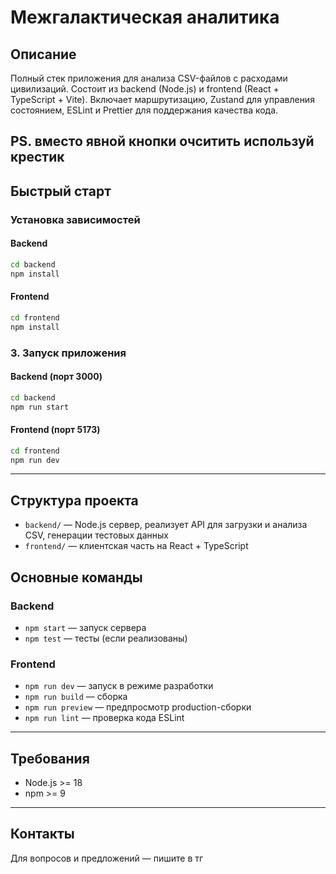 # Межгалактическая аналитика

## Описание

Полный стек приложения для анализа CSV-файлов с расходами цивилизаций. Состоит из backend (Node.js) и frontend (React + TypeScript + Vite).  Включает маршрутизацию, Zustand для управления состоянием, ESLint и Prettier для поддержания качества кода.

PS. вместо явной кнопки очситить используй крестик
---

## Быстрый старт



### Установка зависимостей

#### Backend
```bash
cd backend
npm install
```

#### Frontend
```bash
cd frontend
npm install
```

### 3. Запуск приложения

#### Backend (порт 3000)
```bash
cd backend
npm run start
```

#### Frontend (порт 5173)
```bash
cd frontend
npm run dev
```

---

## Структура проекта

- `backend/` — Node.js сервер, реализует API для загрузки и анализа CSV, генерации тестовых данных
- `frontend/` — клиентская часть на React + TypeScript

## Основные команды

### Backend
- `npm start` — запуск сервера
- `npm test` — тесты (если реализованы)

### Frontend
- `npm run dev` — запуск в режиме разработки
- `npm run build` — сборка
- `npm run preview` — предпросмотр production-сборки
- `npm run lint` — проверка кода ESLint

---

## Требования
- Node.js >= 18
- npm >= 9

---

## Контакты
Для вопросов и предложений — пишите в тг